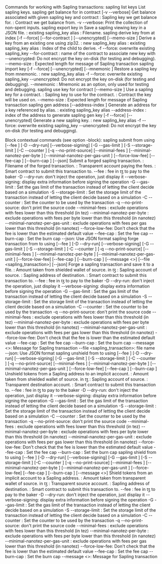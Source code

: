 Commands for working with Sapling transactions:
sapling list keys
List sapling keys.
sapling get balance for <sapling-key> in contract <contract> [-v --verbose]
Get balance associated with given sapling key and contract
<sapling-key>: Sapling key we get balance for.
<contract>: Contract we get balance from.
-v --verbose: Print the collection of non-spent inputs.
sapling export key <name> in <file>
Save a sapling viewing key in a JSON file.
<name>: existing sapling_key alias
<file>: Filename.
sapling derive key <new> from <name> at index <child-index> [-f --force]
[--for-contract <for-contract>] [--unencrypted]
[--memo-size <memo-size>]
Derive a key from an existing one using zip32.
<new>: new sapling_key alias
<name>: existing sapling_key alias
<child-index>: Index of the child to derive.
-f --force: overwrite existing sapling_key
--for-contract <for-contract>: name of the contract to associate new key with
--unencrypted: Do not encrypt the key on-disk (for testing and debugging).
--memo-size <memo-size>: Expected length for message of Sapling transaction
sapling import key <new> [-f --force] [--unencrypted]
[--mnemonic <mnemonic>]
Restore a sapling key from mnemonic.
<new>: new sapling_key alias
-f --force: overwrite existing sapling_key
--unencrypted: Do not encrypt the key on-disk (for testing and debugging).
--mnemonic <mnemonic>: Mnemonic as an option, only used for testing and debugging.
sapling use key <sapling-key> for contract <contract> [--memo-size <memo-size>]
Use a sapling key for a contract.
<sapling-key>: Sapling key to use for the contract.
<contract>: Contract the key will be used on.
--memo-size <memo-size>: Expected length for message of Sapling transaction
sapling gen address <name> [--address-index <idx>]
Generate an address for a key referenced by alias.
<name>: existing sapling_key alias
--address-index <idx>: index of the address to generate
sapling gen key <new> [-f --force] [--unencrypted]
Generate a new sapling key.
<new>: new sapling_key alias
-f --force: overwrite existing sapling_key
--unencrypted: Do not encrypt the key on-disk (for testing and debugging).

Block contextual commands (see option -block):
sapling submit <file> from <alias-tz> using <sapling contract> [--fee <amount>]
[-D --dry-run] [--verbose-signing] [-G --gas-limit <amount>]
[-S --storage-limit <amount>] [-C --counter <counter>]
[-q --no-print-source] [--minimal-fees <amount>]
[--minimal-nanotez-per-byte <amount>]
[--minimal-nanotez-per-gas-unit <amount>] [--force-low-fee]
[--fee-cap <amount>] [--burn-cap <amount>] [--json]
Submit a forged sapling transaction.
<file>: Filename of the forged transaction.
<alias-tz>: Transparent account paying the fees.
<sapling contract>: Smart contract to submit this transaction to.
--fee <amount>: fee in ꜩ to pay to the baker
-D --dry-run: don't inject the operation, just display it
--verbose-signing: display extra information before signing the operation
-G --gas-limit <amount>: Set the gas limit of the transaction instead of letting the client decide based on a simulation
-S --storage-limit <amount>: Set the storage limit of the transaction instead of letting the client decide based on a simulation
-C --counter <counter>: Set the counter to be used by the transaction
-q --no-print-source: don't print the source code
--minimal-fees <amount>: exclude operations with fees lower than this threshold (in tez)
--minimal-nanotez-per-byte <amount>: exclude operations with fees per byte lower than this threshold (in nanotez)
--minimal-nanotez-per-gas-unit <amount>: exclude operations with fees per gas lower than this threshold (in nanotez)
--force-low-fee: Don't check that the fee is lower than the estimated default value
--fee-cap <amount>: Set the fee cap
--burn-cap <amount>: Set the burn cap
--json: Use JSON format
sapling forge transaction <qty> from <src-sap> to <dst-sap> using <sapling contract> [--fee <amount>]
[-D --dry-run] [--verbose-signing] [-G --gas-limit <amount>]
[-S --storage-limit <amount>] [-C --counter <counter>]
[-q --no-print-source] [--minimal-fees <amount>]
[--minimal-nanotez-per-byte <amount>]
[--minimal-nanotez-per-gas-unit <amount>] [--force-low-fee]
[--fee-cap <amount>] [--burn-cap <amount>] [--message <>]
[--file <sapling_transaction>] [--json]
Forge a sapling transaction and save it to a file.
<qty>: Amount taken from shielded wallet of source. in ꜩ
<src-sap>: Sapling account of source.
<dst-sap>: Sapling address of destination.
<sapling contract>: Smart contract to submit this transaction to.
--fee <amount>: fee in ꜩ to pay to the baker
-D --dry-run: don't inject the operation, just display it
--verbose-signing: display extra information before signing the operation
-G --gas-limit <amount>: Set the gas limit of the transaction instead of letting the client decide based on a simulation
-S --storage-limit <amount>: Set the storage limit of the transaction instead of letting the client decide based on a simulation
-C --counter <counter>: Set the counter to be used by the transaction
-q --no-print-source: don't print the source code
--minimal-fees <amount>: exclude operations with fees lower than this threshold (in tez)
--minimal-nanotez-per-byte <amount>: exclude operations with fees per byte lower than this threshold (in nanotez)
--minimal-nanotez-per-gas-unit <amount>: exclude operations with fees per gas lower than this threshold (in nanotez)
--force-low-fee: Don't check that the fee is lower than the estimated default value
--fee-cap <amount>: Set the fee cap
--burn-cap <amount>: Set the burn cap
--message <>: Message for Sapling transaction
--file <sapling_transaction>: file name
--json: Use JSON format
sapling unshield <qty> from <src-sap> to <dst-tz> using <sapling contract> [--fee <amount>]
[-D --dry-run] [--verbose-signing] [-G --gas-limit <amount>]
[-S --storage-limit <amount>] [-C --counter <counter>]
[-q --no-print-source] [--minimal-fees <amount>]
[--minimal-nanotez-per-byte <amount>]
[--minimal-nanotez-per-gas-unit <amount>] [--force-low-fee]
[--fee-cap <amount>] [--burn-cap <amount>]
Unshield tokens from a Sapling address to an implicit account.
<qty>: Amount taken from shielded wallet of source. in ꜩ
<src-sap>: Sapling account of source.
<dst-tz>: Transparent destination account.
<sapling contract>: Smart contract to submit this transaction to.
--fee <amount>: fee in ꜩ to pay to the baker
-D --dry-run: don't inject the operation, just display it
--verbose-signing: display extra information before signing the operation
-G --gas-limit <amount>: Set the gas limit of the transaction instead of letting the client decide based on a simulation
-S --storage-limit <amount>: Set the storage limit of the transaction instead of letting the client decide based on a simulation
-C --counter <counter>: Set the counter to be used by the transaction
-q --no-print-source: don't print the source code
--minimal-fees <amount>: exclude operations with fees lower than this threshold (in tez)
--minimal-nanotez-per-byte <amount>: exclude operations with fees per byte lower than this threshold (in nanotez)
--minimal-nanotez-per-gas-unit <amount>: exclude operations with fees per gas lower than this threshold (in nanotez)
--force-low-fee: Don't check that the fee is lower than the estimated default value
--fee-cap <amount>: Set the fee cap
--burn-cap <amount>: Set the burn cap
sapling shield <qty> from <src-tz> to <dst-sap> using <sapling contract> [--fee <amount>]
[-D --dry-run] [--verbose-signing] [-G --gas-limit <amount>]
[-S --storage-limit <amount>] [-C --counter <counter>]
[-q --no-print-source] [--minimal-fees <amount>]
[--minimal-nanotez-per-byte <amount>]
[--minimal-nanotez-per-gas-unit <amount>] [--force-low-fee]
[--fee-cap <amount>] [--burn-cap <amount>] [--message <>]
Shield tokens from an implicit account to a Sapling address.
<qty>: Amount taken from transparent wallet of source. in ꜩ
<src-tz>: Transparent source account.
<dst-sap>: Sapling address of destination.
<sapling contract>: Smart contract to submit this transaction to.
--fee <amount>: fee in ꜩ to pay to the baker
-D --dry-run: don't inject the operation, just display it
--verbose-signing: display extra information before signing the operation
-G --gas-limit <amount>: Set the gas limit of the transaction instead of letting the client decide based on a simulation
-S --storage-limit <amount>: Set the storage limit of the transaction instead of letting the client decide based on a simulation
-C --counter <counter>: Set the counter to be used by the transaction
-q --no-print-source: don't print the source code
--minimal-fees <amount>: exclude operations with fees lower than this threshold (in tez)
--minimal-nanotez-per-byte <amount>: exclude operations with fees per byte lower than this threshold (in nanotez)
--minimal-nanotez-per-gas-unit <amount>: exclude operations with fees per gas lower than this threshold (in nanotez)
--force-low-fee: Don't check that the fee is lower than the estimated default value
--fee-cap <amount>: Set the fee cap
--burn-cap <amount>: Set the burn cap
--message <>: Message for Sapling transaction
